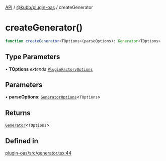 [API](../../../packages.md) / [@kubb/plugin-oas](../index.md) / createGenerator

# createGenerator()

```ts
function createGenerator<TOptions>(parseOptions): Generator<TOptions>
```

## Type Parameters

• **TOptions** *extends* [`PluginFactoryOptions`](../../core/type-aliases/PluginFactoryOptions.md)

## Parameters

• **parseOptions**: [`GeneratorOptions`](../type-aliases/GeneratorOptions.md)\<`TOptions`\>

## Returns

[`Generator`](../type-aliases/Generator.md)\<`TOptions`\>

## Defined in

[plugin-oas/src/generator.tsx:44](https://github.com/kubb-project/kubb/blob/ff80665146ae086e044807d0072fda660e72e1fd/packages/plugin-oas/src/generator.tsx#L44)
